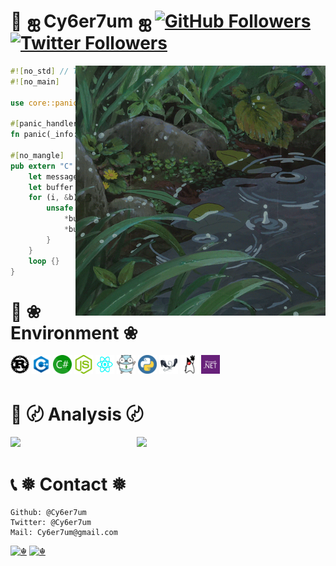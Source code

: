 <!--suppress ALL -->

# 👋 ஐ Cy6er7um ஐ <a href="https://github.com/Cy6er7um"><img alt="GitHub Followers" src="https://img.shields.io/github/followers/Cy6er7um?style=flat&logo=github" /></a> <a href="https://twitter.com/Cy6er7um"><img alt="Twitter Followers" src="https://img.shields.io/twitter/follow/Cy6er7um?style=flat&logo=twitter" /></a>

<img align="right" width="400" src="./Images/Raining.gif" />

```Rust
#![no_std] // This is a minimal kernel.
#![no_main]

use core::panic::PanicInfo;

#[panic_handler]
fn panic(_info: &PanicInfo) -> ! { loop {} }

#[no_mangle]
pub extern "C" fn _start() -> ! {
    let message = "Hi, I am Cy6er7um!"; // ☬
    let buffer = 0xb8000 as *mut u8;
    for (i, &b) in message.as_bytes().iter().enumerate() {
        unsafe { // ☈
            *buffer.offset(i as isize * 2) = b;
            *buffer.offset(i as isize * 2 + 1) = 0xb;
        }
    }
    loop {}
}
```

# 📕 ❀ Environment ❀

<code><img height="30" width="30" src="./Images/Rust.png"></code>
<code><img height="30" width="30" src="./Images/Cpp.png"></code>
<code><img height="30" width="30" src="./Images/Csharp.png"></code>
<code><img height="30" width="30" src="./Images/Nodejs.png"></code>
<code><img height="30" width="30" src="./Images/Reactjs.png"></code>
<code><img height="30" width="30" src="./Images/Golang.png"></code>
<code><img height="30" width="30" src="./Images/Python.png"></code>
<code><img height="30" width="30" src="./Images/Llvm.png"></code>
<code><img height="30" width="30" src="./Images/Jvm.png"></code>
<code><img height="30" width="30" src="./Images/Dotnet.png"></code>

# 📃 〄 Analysis 〄

<img width="40%" align="left" src="https://github-readme-stats.vercel.app/api?username=Cy6er7um&include_all_commits=true&role=OWNER,ORGANIZATION_MEMBER&count_private=true&show_icons=true&theme=radical" />
<img width="56%" src="https://github-profile-summary-cards.vercel.app/api/cards/profile-details?username=Cy6er7um&theme=radical" />

# 📞 ❅ Contact ❅

```text
Github: @Cy6er7um
Twitter: @Cy6er7um
Mail: Cy6er7um@gmail.com
```

[![☬](https://komarev.com/ghpvc/?username=Cy6er7um&stype=flat)](https://github.com/Cy6er7um)
[![☬](https://img.shields.io/badge/@Cy6er7um-%23181717?style=flat&logo=github)](https://github.com/Cy6er7um)
